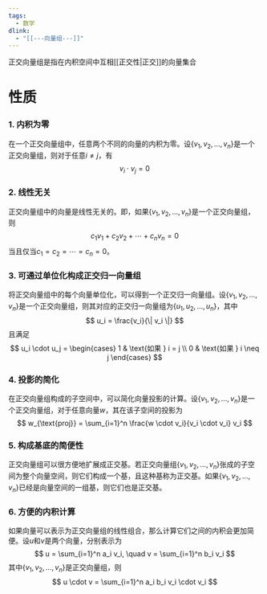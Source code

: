 ```yaml
---
tags:
  - 数学
dlink:
  - "[[---向量组---]]"
---
```

正交向量组是指在内积空间中互相[[正交性|正交]]的向量集合
# 性质
### 1. 内积为零
在一个正交向量组中，任意两个不同的向量的内积为零。设$\{ v_1, v_2, \ldots, v_n \}$是一个正交向量组，则对于任意$i \neq j$，有
$$
v_i \cdot v_j = 0
$$
### 2. 线性无关
正交向量组中的向量是线性无关的。即，如果$\{ v_1, v_2, \ldots, v_n \}$是一个正交向量组，则
$$
c_1 v_1 + c_2 v_2 + \cdots + c_n v_n = 0
$$
当且仅当$c_1 = c_2 = \cdots = c_n = 0$。
### 3. 可通过单位化构成正交归一向量组
将正交向量组中的每个向量单位化，可以得到一个正交归一向量组。设$\{ v_1, v_2, \ldots, v_n \}$是一个正交向量组，则其对应的正交归一向量组为$\{ u_1, u_2, \ldots, u_n \}$，其中
$$
u_i = \frac{v_i}{\| v_i \|}
$$
且满足
$$
u_i \cdot u_j = \begin{cases} 
1 & \text{如果 } i = j \\
0 & \text{如果 } i \neq j
\end{cases}
$$
### 4. 投影的简化
在正交向量组构成的子空间中，可以简化向量投影的计算。设$\{ v_1, v_2, \ldots, v_n \}$是一个正交向量组，对于任意向量$w$，其在该子空间的投影为
$$
w_{\text{proj}} = \sum_{i=1}^n \frac{w \cdot v_i}{v_i \cdot v_i} v_i
$$
### 5. 构成基底的简便性
正交向量组可以很方便地扩展成正交基。若正交向量组$\{ v_1, v_2, \ldots, v_n \}$张成的子空间为整个向量空间，则它们构成一个基，且这种基称为正交基。如果$\{ v_1, v_2, \ldots, v_n \}$已经是向量空间的一组基，则它们也是正交基。
### 6. 方便的内积计算
如果向量可以表示为正交向量组的线性组合，那么计算它们之间的内积会更加简便。设$u$和$v$是两个向量，分别表示为
$$
u = \sum_{i=1}^n a_i v_i, \quad v = \sum_{i=1}^n b_i v_i
$$
其中$\{ v_1, v_2, \ldots, v_n \}$是正交向量组，则
$$
u \cdot v = \sum_{i=1}^n a_i b_i v_i \cdot v_i
$$
